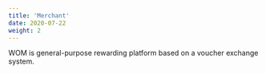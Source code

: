 ```yaml
---
title: 'Merchant'
date: 2020-07-22
weight: 2
---
```


WOM is general-purpose rewarding platform based on a voucher exchange system.
